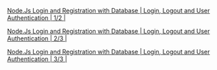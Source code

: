 [Node.Js Login and Registration with Database | Login, Logout and User Authentication | 1/2 |](https://www.youtube.com/watch?v=ILviQic0c8g)

[Node.Js Login and Registration with Database | Login, Logout and User Authentication | 2/3 |](https://www.youtube.com/watch?v=S6VE2lsAGo0)

[Node.Js Login and Registration with Database | Login, Logout and User Authentication | 3/3 |](https://www.youtube.com/watch?v=c6zI1gCaO-c)

